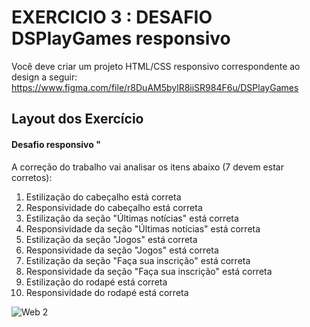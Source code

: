 

# EXERCICIO 3 : DESAFIO DSPlayGames responsivo

Você deve criar um projeto HTML/CSS responsivo correspondente ao design a seguir:
https://www.figma.com/file/r8DuAM5bylR8iiSR984F6u/DSPlayGames


## Layout dos Exercício 
#### Desafio responsivo " 

A correção do trabalho vai analisar os itens abaixo (7 devem estar corretos):
1. Estilização do cabeçalho está correta
2. Responsividade do cabeçalho está correta
3. Estilização da seção "Últimas notícias" está correta
4. Responsividade da seção "Últimas notícias" está correta
5. Estilização da seção "Jogos" está correta
6. Responsividade da seção "Jogos" está correta
7. Estilização da seção "Faça sua inscrição" está correta
8. Responsividade da seção "Faça sua inscrição" está correta
9. Estilização do rodapé está correta
10. Responsividade do rodapé está correta


![Web 2](https://github.com/williamsartijose/ETEC-Nivelamento-FrontEnd-Html-CSS/blob/main/Atividade%203.PNG)

